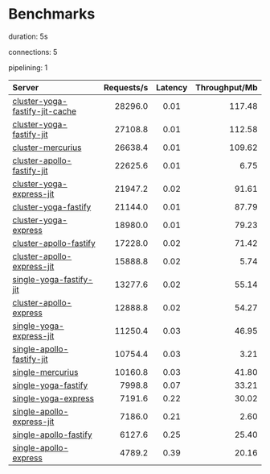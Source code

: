 # Benchmarks

duration: 5s

connections: 5

pipelining: 1


| Server                                                                                                                                        | Requests/s | Latency | Throughput/Mb |
| :--                                                                                                                                           | --:        | :-:     | --:           |
| [cluster-yoga-fastify-jit-cache](https://github.com/TheEdoRan/node-graphql-benchmarks/tree/main/benchmarks/cluster-yoga-fastify-jit-cache.js) | 28296.0    | 0.01    | 117.48        |
| [cluster-yoga-fastify-jit](https://github.com/TheEdoRan/node-graphql-benchmarks/tree/main/benchmarks/cluster-yoga-fastify-jit.js)             | 27108.8    | 0.01    | 112.58        |
| [cluster-mercurius](https://github.com/TheEdoRan/node-graphql-benchmarks/tree/main/benchmarks/cluster-mercurius.js)                           | 26638.4    | 0.01    | 109.62        |
| [cluster-apollo-fastify-jit](https://github.com/TheEdoRan/node-graphql-benchmarks/tree/main/benchmarks/cluster-apollo-fastify-jit.js)         | 22625.6    | 0.01    | 6.75          |
| [cluster-yoga-express-jit](https://github.com/TheEdoRan/node-graphql-benchmarks/tree/main/benchmarks/cluster-yoga-express-jit.js)             | 21947.2    | 0.02    | 91.61         |
| [cluster-yoga-fastify](https://github.com/TheEdoRan/node-graphql-benchmarks/tree/main/benchmarks/cluster-yoga-fastify.js)                     | 21144.0    | 0.01    | 87.79         |
| [cluster-yoga-express](https://github.com/TheEdoRan/node-graphql-benchmarks/tree/main/benchmarks/cluster-yoga-express.js)                     | 18980.0    | 0.01    | 79.23         |
| [cluster-apollo-fastify](https://github.com/TheEdoRan/node-graphql-benchmarks/tree/main/benchmarks/cluster-apollo-fastify.js)                 | 17228.0    | 0.02    | 71.42         |
| [cluster-apollo-express-jit](https://github.com/TheEdoRan/node-graphql-benchmarks/tree/main/benchmarks/cluster-apollo-express-jit.js)         | 15888.8    | 0.02    | 5.74          |
| [single-yoga-fastify-jit](https://github.com/TheEdoRan/node-graphql-benchmarks/tree/main/benchmarks/single-yoga-fastify-jit.js)               | 13277.6    | 0.02    | 55.14         |
| [cluster-apollo-express](https://github.com/TheEdoRan/node-graphql-benchmarks/tree/main/benchmarks/cluster-apollo-express.js)                 | 12888.8    | 0.02    | 54.27         |
| [single-yoga-express-jit](https://github.com/TheEdoRan/node-graphql-benchmarks/tree/main/benchmarks/single-yoga-express-jit.js)               | 11250.4    | 0.03    | 46.95         |
| [single-apollo-fastify-jit](https://github.com/TheEdoRan/node-graphql-benchmarks/tree/main/benchmarks/single-apollo-fastify-jit.js)           | 10754.4    | 0.03    | 3.21          |
| [single-mercurius](https://github.com/TheEdoRan/node-graphql-benchmarks/tree/main/benchmarks/single-mercurius.js)                             | 10160.8    | 0.03    | 41.80         |
| [single-yoga-fastify](https://github.com/TheEdoRan/node-graphql-benchmarks/tree/main/benchmarks/single-yoga-fastify.js)                       | 7998.8     | 0.07    | 33.21         |
| [single-yoga-express](https://github.com/TheEdoRan/node-graphql-benchmarks/tree/main/benchmarks/single-yoga-express.js)                       | 7191.6     | 0.22    | 30.02         |
| [single-apollo-express-jit](https://github.com/TheEdoRan/node-graphql-benchmarks/tree/main/benchmarks/single-apollo-express-jit.js)           | 7186.0     | 0.21    | 2.60          |
| [single-apollo-fastify](https://github.com/TheEdoRan/node-graphql-benchmarks/tree/main/benchmarks/single-apollo-fastify.js)                   | 6127.6     | 0.25    | 25.40         |
| [single-apollo-express](https://github.com/TheEdoRan/node-graphql-benchmarks/tree/main/benchmarks/single-apollo-express.js)                   | 4789.2     | 0.39    | 20.16         |
